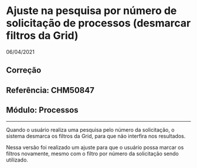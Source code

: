 # Ajuste na pesquisa por número de solicitação de processos (desmarcar filtros da Grid)
06/04/2021
## Correção
## Referência: CHM50847
## Módulo: Processos
***

Quando o usuário realiza uma pesquisa pelo número da solicitação, o sistema desmarca os filtros da Grid, para que não interfira nos resultados.

Nessa versão foi realizado um ajuste para que o usuário possa marcar os filtros novamente, mesmo com o filtro por número da solicitação sendo utilizado.